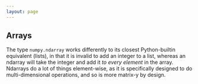```yaml
---
layout: page
---
```

## Arrays

The type `numpy.ndarray` works differently to its closest Python-builtin equivalent (lists), in that it is invalid to add an integer to a list, whereas an ndarray will take the integer and add it *to every element* in the array.  Ndarrays do a lot of things element-wise, as it is specifically designed to do multi-dimensional operations, and so is more matrix-y by design.
